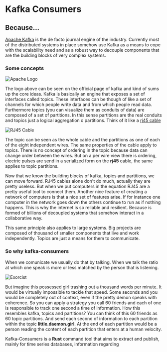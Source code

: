 # Kafka Consumers

## Because...


[Apache Kafka](https://kafka.apache.org/) is the de facto journal engine of the industry. Currently most of the distributed systems in place somehow use Kafka as a means to cope with the scalability need and as a robust way to decouple components that are the building blocks of very complex systems. 


### Some concepts

![Apache Logo](https://kafka.apache.org/images/kafka_diagram.png)

The logo above can be seen on the official page of kafka and kind of sums up the core ideas. Kafka is basically an engine that exposes a set of interfaces called topics. These interfaces can be though of like a set of channels for which people write data and from which people read data. Furthermore topics (you can visualize them as conduits of data) are composed of a set of partitions. In this sense partitions are the real conduits and topics just a logical aggregation o partitions. Think of it like a [rj45 cable](https://en.wikipedia.org/wiki/Modular_connector#8P8C)

![RJ45 Cable](https://upload.wikimedia.org/wikipedia/commons/6/61/RJ-45_TIA-568A_Left.png)


The topic can be seen as the whole cable and the partitions as one of each of the eight independent wires. The same properties of the cable apply to topics. There is no concept of ordering in the topic because data can change order between the wires. But on a per wire view there is ordering, electric pulses are send in a serialized form on the **rj45** cable, the same applies to topic partitions.

Now that we know the building blocks of kafka, topics and partitions, we can move forward. 
RJ45 cables alone don't do much, actually they are pretty useless. But when we put computers in the equation RJ45 are a pretty useful tool to connect them. Another nice feature of creating a network of computers is that a nice set of features arise. If for instance one computer in the network goes down the others continue to run as if nothing happens. This is why the internet is so reliable and resilient. Because is formed of billions of decoupled systems that somehow interact in a collaborative way. 

This same principle also applies to large systems. Big projects are composed of thousand of smaller components that live and work independently. Topics are just a means for them to communicate.


### So why kafka-consumers

When we comunicate we usually do that by talking. When we talk the ratio at which one speak is more or less matched by the person that is listening. 

![Exorcist](https://i.pinimg.com/736x/40/96/6f/40966f820c46ffea84843d7b0f06dd9d--exorcist-movie-the-exorcist.jpg)

But imagine this possessed girl trashing out a thousand words per minute. It would be virtually impossible to tackle that speed. Some seconds and you would be completely out of context, even if the pretty demon speaks with coherence. So you can apply a strategy you call 60 friends and each of one is responsible to track one second a time of information. How this resembles kafka, topics and partitions? You can think of this 60 friends as 60 topic partitions. And send each second of information to each partition within the topic **little.daemon.girl**. At the end of each partition would be a person reading the content of each partition that enters at a human velocity.

Kafka-Consumers is a **Rust** command tool that aims to extract and publish, mainly for time series databases, information regarding